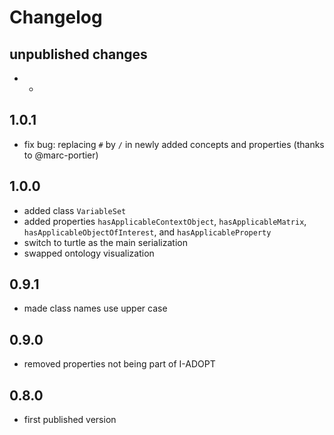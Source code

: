 # Changelog

## unpublished changes

* -

## 1.0.1

* fix bug: replacing `#` by `/` in newly added concepts and properties (thanks to @marc-portier)

## 1.0.0

* added class `VariableSet`
* added properties `hasApplicableContextObject`, `hasApplicableMatrix`, `hasApplicableObjectOfInterest`, and `hasApplicableProperty`
* switch to turtle as the main serialization
* swapped ontology visualization

## 0.9.1

* made class names use upper case

## 0.9.0

* removed properties not being part of I-ADOPT

## 0.8.0

* first published version
